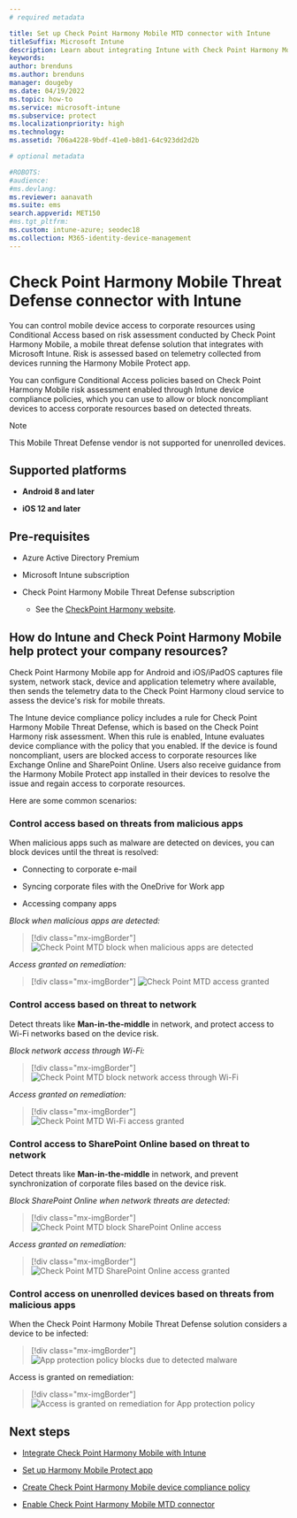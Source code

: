 ```yaml
---
# required metadata

title: Set up Check Point Harmony Mobile MTD connector with Intune
titleSuffix: Microsoft Intune
description: Learn about integrating Intune with Check Point Harmony Mobile Threat Defense to control mobile device access to your corporate resources.
keywords:
author: brenduns
ms.author: brenduns
manager: dougeby
ms.date: 04/19/2022
ms.topic: how-to
ms.service: microsoft-intune
ms.subservice: protect
ms.localizationpriority: high
ms.technology:
ms.assetid: 706a4228-9bdf-41e0-b8d1-64c923dd2d2b

# optional metadata

#ROBOTS:
#audience:
#ms.devlang:
ms.reviewer: aanavath
ms.suite: ems
search.appverid: MET150
#ms.tgt_pltfrm:
ms.custom: intune-azure; seodec18
ms.collection: M365-identity-device-management
---
```


# Check Point Harmony Mobile Threat Defense connector with Intune

You can control mobile device access to corporate resources using Conditional Access based on risk assessment conducted by Check Point Harmony Mobile, a mobile threat defense solution that integrates with Microsoft Intune. Risk is assessed based on telemetry collected from devices running the Harmony Mobile Protect app.

You can configure Conditional Access policies based on Check Point Harmony Mobile risk assessment enabled through Intune device compliance policies, which you can use to allow or block noncompliant devices to access corporate resources based on detected threats.

> [!NOTE]
> This Mobile Threat Defense vendor is not supported for unenrolled devices.

## Supported platforms

- **Android 8 and later**

- **iOS 12 and later**

## Pre-requisites

- Azure Active Directory Premium

- Microsoft Intune subscription

- Check Point Harmony Mobile Threat Defense subscription
  - See the [CheckPoint Harmony website](https://www.checkpoint.com/harmony).

## How do Intune and Check Point Harmony Mobile help protect your company resources?

Check Point Harmony Mobile app for Android and iOS/iPadOS captures file system, network stack, device and application telemetry where available, then sends the telemetry data to the Check Point Harmony cloud service to assess the device's risk for mobile threats.

The Intune device compliance policy includes a rule for Check Point Harmony Mobile Threat Defense, which is based on the Check Point Harmony risk assessment. When this rule is enabled, Intune evaluates device compliance with the policy that you enabled. If the device is found noncompliant, users are blocked access to corporate resources like Exchange Online and SharePoint Online. Users also receive guidance from the Harmony Mobile Protect app installed in their devices to resolve the issue and regain access to corporate resources.

Here are some common scenarios:

### Control access based on threats from malicious apps

When malicious apps such as malware are detected on devices, you can block devices until the threat is resolved:

- Connecting to corporate e-mail

- Syncing corporate files with the OneDrive for Work app

- Accessing company apps

*Block when malicious apps are detected:*

> [!div class="mx-imgBorder"]
> ![Check Point MTD block when malicious apps are detected](./media/checkpoint-harmony-mobile-mobile-threat-defense-connector/checkpoint-mtd-2.PNG)

*Access granted on remediation:*

> [!div class="mx-imgBorder"]
> ![Check Point MTD access granted](./media/checkpoint-harmony-mobile-mobile-threat-defense-connector/checkpoint-mtd-3.PNG)

### Control access based on threat to network

Detect threats like **Man-in-the-middle** in network, and protect access to Wi-Fi networks based on the device risk.

*Block network access through Wi-Fi:*

> [!div class="mx-imgBorder"]
> ![Check Point MTD block network access through Wi-Fi](./media/checkpoint-harmony-mobile-mobile-threat-defense-connector/checkpoint-mtd-4.PNG)

*Access granted on remediation:*

> [!div class="mx-imgBorder"]
> ![Check Point MTD Wi-Fi access granted](./media/checkpoint-harmony-mobile-mobile-threat-defense-connector/checkpoint-mtd-5.PNG)

### Control access to SharePoint Online based on threat to network

Detect threats like **Man-in-the-middle** in network, and prevent synchronization of corporate files based on the device risk.

*Block SharePoint Online when network threats are detected:*

> [!div class="mx-imgBorder"]
> ![Check Point MTD block SharePoint Online access](./media/checkpoint-harmony-mobile-mobile-threat-defense-connector/checkpoint-mtd-6.PNG)

*Access granted on remediation:*

> [!div class="mx-imgBorder"]
> ![Check Point MTD SharePoint Online access granted](./media/checkpoint-harmony-mobile-mobile-threat-defense-connector/checkpoint-mtd-7.PNG)

### Control access on unenrolled devices based on threats from malicious apps

When the Check Point Harmony Mobile Threat Defense solution considers a device to be infected:
> [!div class="mx-imgBorder"]
> ![App protection policy blocks due to detected malware](./media/checkpoint-harmony-mobile-mobile-threat-defense-connector/harmony-app-policy-block.png)

Access is granted on remediation:

> [!div class="mx-imgBorder"]
> ![Access is granted on remediation for App protection policy](./media/checkpoint-harmony-mobile-mobile-threat-defense-connector/harmony-app-policy-remediated.png)

## Next steps

- [Integrate Check Point Harmony Mobile with Intune](checkpoint-sandblast-mobile-mtd-connector-integration.md)

- [Set up Harmony Mobile Protect app](mtd-apps-ios-app-configuration-policy-add-assign.md)

- [Create Check Point Harmony Mobile device compliance policy](mtd-device-compliance-policy-create.md)

- [Enable Check Point Harmony Mobile MTD connector](mtd-connector-enable.md)
